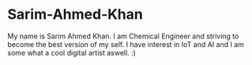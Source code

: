 # Sarim-Ahmed-Khan
My name is Sarim Ahmed Khan.
I am Chemical Engineer and striving to become the best version of my self. 
I have interest in IoT and AI and I am some what a cool digital artist aswell. :)
